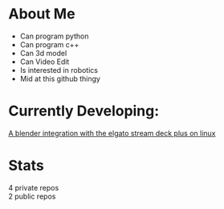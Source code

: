 # About Me

- Can program python
- Can program c++
- Can 3d model
- Can Video Edit
- Is interested in robotics
- Mid at this github thingy

# Currently Developing:

[A blender integration with the elgato stream deck plus on linux](https://github.com/TheStarViper/bpy_streamdeck_plus)

# Stats
4 private repos<br>
2 public repos<br>
